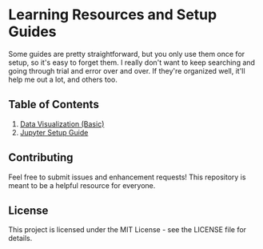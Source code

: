 # Learning Resources and Setup Guides

Some guides are pretty straightforward, but you only use them once for setup, so it's easy to forget them. I really don't want to keep searching and going through trial and error over and over. If they're organized well, it'll help me out a lot, and others too.



## Table of Contents

1. [Data Visualization (Basic)](Data_Visualization%20(Basic).md)
2. [Jupyter Setup Guide](jupyter-setup-guide.md)

## Contributing

Feel free to submit issues and enhancement requests! This repository is meant to be a helpful resource for everyone.

## License

This project is licensed under the MIT License - see the LICENSE file for details.
